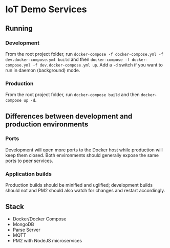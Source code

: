 # IoT Demo Services

## Running

### Development

From the root project folder, run `docker-compose -f docker-compose.yml -f dev.docker-compose.yml build` and then `docker-compose -f docker-compose.yml -f dev.docker-compose.yml up`. Add a `-d` switch if you want to run in daemon (background) mode.

### Production

From the root project folder, run `docker-compose build` and then `docker-compose up -d`.

## Differences between development and production environments

### Ports

Development will open more ports to the Docker host while production will keep them closed. Both environments should generally expose the same ports to peer services.

### Application builds

Production builds should be minified and uglified; development builds should not and PM2 should also watch for changes and restart accordingly.

## Stack

* Docker/Docker Compose
* MongoDB
* Parse Server
* MQTT
* PM2 with NodeJS microservices
